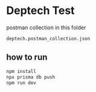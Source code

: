 # Deptech Test

postman collection in this folder

```
deptech.postman_collection.json
```

## how to run

```sh
npm install
npx prisma db push
npm run dev
```

